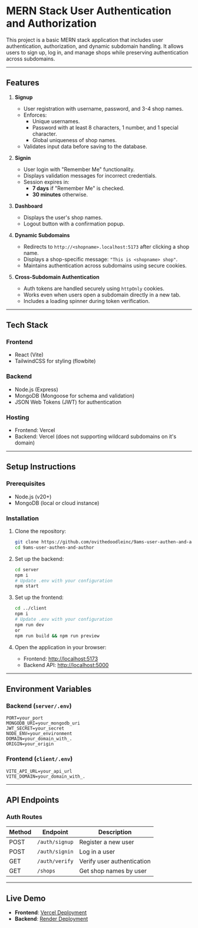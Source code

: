 # **MERN Stack User Authentication and Authorization**

This project is a basic MERN stack application that includes user authentication, authorization, and dynamic subdomain handling. It allows users to sign up, log in, and manage shops while preserving authentication across subdomains.

---

## **Features**

1. **Signup**

   - User registration with username, password, and 3-4 shop names.
   - Enforces:
     - Unique usernames.
     - Password with at least 8 characters, 1 number, and 1 special character.
     - Global uniqueness of shop names.
   - Validates input data before saving to the database.

2. **Signin**

   - User login with "Remember Me" functionality.
   - Displays validation messages for incorrect credentials.
   - Session expires in:
     - **7 days** if "Remember Me" is checked.
     - **30 minutes** otherwise.

3. **Dashboard**

   - Displays the user's shop names.
   - Logout button with a confirmation popup.

4. **Dynamic Subdomains**

   - Redirects to `http://<shopname>.localhost:5173` after clicking a shop name.
   - Displays a shop-specific message: `"This is <shopname> shop"`.
   - Maintains authentication across subdomains using secure cookies.

5. **Cross-Subdomain Authentication**
   - Auth tokens are handled securely using `httpOnly` cookies.
   - Works even when users open a subdomain directly in a new tab.
   - Includes a loading spinner during token verification.

---

## **Tech Stack**

### **Frontend**

- React (Vite)
- TailwindCSS for styling (flowbite)

### **Backend**

- Node.js (Express)
- MongoDB (Mongoose for schema and validation)
- JSON Web Tokens (JWT) for authentication

### **Hosting**

- Frontend: Vercel
- Backend: Vercel (does not supporting wildcard subdomains on it's domain)

---

## **Setup Instructions**

### Prerequisites

- Node.js (v20+)
- MongoDB (local or cloud instance)

### Installation

1. Clone the repository:

   ```bash
   git clone https://github.com/ovithedoodleinc/9ams-user-authen-and-author.git
   cd 9ams-user-authen-and-author
   ```

2. Set up the backend:

   ```bash
   cd server
   npm i
   # Update .env with your configuration
   npm start
   ```

3. Set up the frontend:

   ```bash
   cd ../client
   npm i
   # Update .env with your configuration
   npm run dev
   or
   npm run build && npm run preview
   ```

4. Open the application in your browser:
   - Frontend: [http://localhost:5173](http://localhost:5173)
   - Backend API: [http://localhost:5000](http://localhost:5000)

---

## **Environment Variables**

### Backend (`server/.env`)

```env
PORT=your_port
MONGODB_URI=your_mongodb_uri
JWT_SECRET=your_secret
NODE_ENV=your_environment
DOMAIN=your_domain_with_.
ORIGIN=your_origin
```

### Frontend (`client/.env`)

```env
VITE_API_URL=your_api_url
VITE_DOMAIN=your_domain_with_.
```

---

## **API Endpoints**

### **Auth Routes**

| Method | Endpoint       | Description                |
| ------ | -------------- | -------------------------- |
| POST   | `/auth/signup` | Register a new user        |
| POST   | `/auth/signin` | Log in a user              |
| GET    | `/auth/verify` | Verify user authentication |
| GET    | `/shops`       | Get shop names by user     |

---

## **Live Demo**

- **Frontend**: [Vercel Deployment](https://9ams-user-authen-and-author-client.vercel.app/)
- **Backend**: [Render Deployment](https://9ams-user-authen-and-author-server.vercel.app/)
